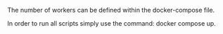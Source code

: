The number of workers can be defined within the docker-compose file.

In order to run all scripts simply use the command: docker compose up.
